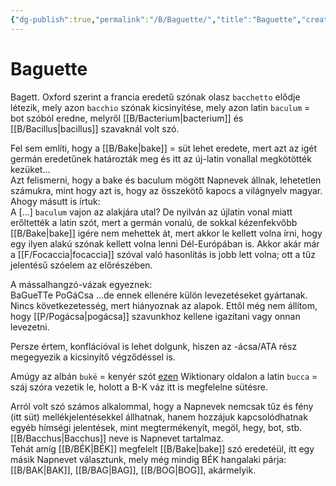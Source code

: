 ```yaml
---
{"dg-publish":true,"permalink":"/B/Baguette/","title":"Baguette","created":"2025-10-18T17:54","updated":"2025-10-18T17:55"}
---
```



# Baguette

Bagett. Oxford szerint a francia eredetű szónak olasz `bacchetto` elődje létezik, mely azon `bacchio` szónak kicsinyítése, mely azon latin `baculum` = bot szóból eredne, melyről [[B/Bacterium\|bacterium]] és [[B/Bacillus\|bacillus]] szavaknál volt szó.  

Fel sem említi, hogy a [[B/Bake\|bake]] = süt lehet eredete, mert azt az igét germán eredetűnek határozták meg és itt az új-latin vonallal megkötötték kezüket...  
Azt felismerni, hogy a bake és baculum mögött Napnevek állnak, lehetetlen számukra, mint hogy azt is, hogy az összekötő kapocs a világnyelv magyar.  
Ahogy másutt is írtuk:  
A \[...\] `baculum` vajon az alakjára utal? De nyilván az újlatin vonal miatt erőltették a latin szót, mert a germán vonalú, de sokkal kézenfekvőbb [[B/Bake\|bake]] igére nem mehettek át, mert akkor le kellett volna írni, hogy egy ilyen alakú szónak kellett volna lenni Dél-Európában is. Akkor akár már a [[F/Focaccia\|focaccia]] szóval való hasonlítás is jobb lett volna; ott a tűz jelentésű szóelem az előrészében.  

A mássalhangzó-vázak egyeznek:  
BaGueTTe
PoGáCsa
...de ennek ellenére külön levezetéseket gyártanak. Nincs következetesség, mert hiányoznak az alapok. Ettől még nem állítom, hogy [[P/Pogácsa\|pogácsa]] szavunkhoz kellene igazítani vagy onnan levezetni.    

Persze értem, konflációval is lehet dolgunk, hiszen az -ácsa/ATA rész megegyezik a kicsinyítő végződéssel is.  

Amúgy az albán `bukë` = kenyér szót [ezen](https://en.wiktionary.org/wiki/buk%C3%AB) Wiktionary oldalon a latin `bucca` = száj szóra vezetik le, holott a B-K váz itt is megfelelne sütésre.  

Arról volt szó számos alkalommal, hogy a Napnevek nemcsak tűz és fény (itt süt) mellékjelentésekkel állhatnak, hanem hozzájuk kapcsolódhatnak egyéb hímségi jelentések, mint megtermékenyít, megöl, hegy, bot, stb. [[B/Bacchus\|Bacchus]] neve is Napnevet tartalmaz.  
Tehát amíg [[B/BÉK\|BÉK]] megfelelt [[B/Bake\|bake]] szó eredetéül, itt egy másik Napnevet választunk, mely még mindig BÉK hangalaki párja: [[B/BAK\|BAK]], [[B/BAG\|BAG]], [[B/BOG\|BOG]], akármelyik.  